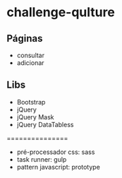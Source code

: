 # challenge-qulture

## Páginas
* consultar
* adicionar

## Libs
* Bootstrap
* jQuery
* jQuery Mask
* jQuery DataTabless

===============

- pré-processador css: sass
- task runner: gulp
- pattern javascript: prototype
